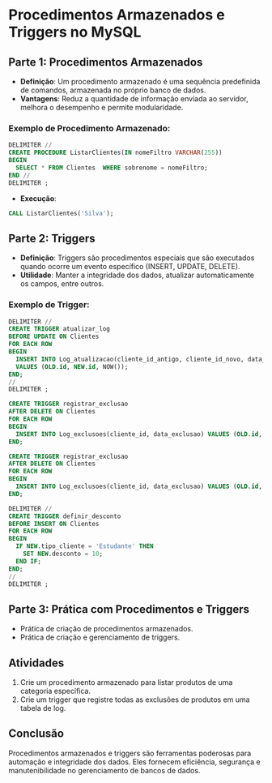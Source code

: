 # Procedimentos Armazenados e Triggers no MySQL

## Parte 1: Procedimentos Armazenados

- **Definição**: Um procedimento armazenado é uma sequência predefinida de comandos, armazenada no próprio banco de dados.
- **Vantagens**: Reduz a quantidade de informação enviada ao servidor, melhora o desempenho e permite modularidade.

### Exemplo de Procedimento Armazenado:

```sql
DELIMITER //
CREATE PROCEDURE ListarClientes(IN nomeFiltro VARCHAR(255))
BEGIN
  SELECT * FROM Clientes  WHERE sobrenome = nomeFiltro;
END //
DELIMITER ;
```

- **Execução**:

```sql
CALL ListarClientes('Silva');
```

## Parte 2: Triggers

- **Definição**: Triggers são procedimentos especiais que são executados quando ocorre um evento específico (INSERT, UPDATE, DELETE).
- **Utilidade**: Manter a integridade dos dados, atualizar automaticamente os campos, entre outros.

### Exemplo de Trigger:

```sql
DELIMITER //
CREATE TRIGGER atualizar_log
BEFORE UPDATE ON Clientes
FOR EACH ROW 
BEGIN
  INSERT INTO Log_atualizacao(cliente_id_antigo, cliente_id_novo, data_atualizacao) 
  VALUES (OLD.id, NEW.id, NOW());
END;
//
DELIMITER ;
```

```sql
CREATE TRIGGER registrar_exclusao
AFTER DELETE ON Clientes
FOR EACH ROW 
BEGIN
  INSERT INTO Log_exclusoes(cliente_id, data_exclusao) VALUES (OLD.id, NOW());
END;
```

```sql
CREATE TRIGGER registrar_exclusao
AFTER DELETE ON Clientes
FOR EACH ROW 
BEGIN
  INSERT INTO Log_exclusoes(cliente_id, data_exclusao) VALUES (OLD.id, NOW());
END;
```

```sql
DELIMITER //
CREATE TRIGGER definir_desconto
BEFORE INSERT ON Clientes
FOR EACH ROW 
BEGIN
  IF NEW.tipo_cliente = 'Estudante' THEN
    SET NEW.desconto = 10;
  END IF;
END;
//
DELIMITER ;
```

## Parte 3: Prática com Procedimentos e Triggers

- Prática de criação de procedimentos armazenados.
- Prática de criação e gerenciamento de triggers.

## Atividades

1. Crie um procedimento armazenado para listar produtos de uma categoria específica.
2. Crie um trigger que registre todas as exclusões de produtos em uma tabela de log.

## Conclusão

Procedimentos armazenados e triggers são ferramentas poderosas para automação e integridade dos dados. Eles fornecem eficiência, segurança e manutenibilidade no gerenciamento de bancos de dados.